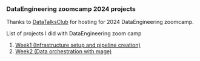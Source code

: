 ### DataEngineering zoomcamp 2024 projects
Thanks to <a href="https://github.com/DataTalksClub/data-engineering-zoomcamp/tree/main">DataTalksClub</a> for hosting for 2024  DataEngineering zoomcamp.


List of projects I did with DataEngineering zoom camp
<ol>
  <li><a href="https://github.com/amohan601/dataengineering-zoomcamp2024/tree/main/week_1_basics_n_setup">Week1 (Infrastructure setup and pipeline creation)</a></li>
  <li><a href="https://github.com/amohan601/dataengineering-zoomcamp2024/tree/main/week_2_workflow_orchestration">Week2 (Data orchestration with mage)</a></li>
</ol>  

